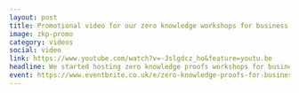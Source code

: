 ```yaml
---
layout: post
title: Promotional video for our zero knowledge workshops for business
image: zkp-promo
category: videos
social: video
link: https://www.youtube.com/watch?v=-Jslgdcz_ho&feature=youtu.be
headline: We started hosting zero knowledge proofs workshops for business. Contact us for more information.
event: https://www.eventbrite.co.uk/e/zero-knowledge-proofs-for-business-sharing-data-without-revealing-it-october-2019-tickets-68471290473
---
```

